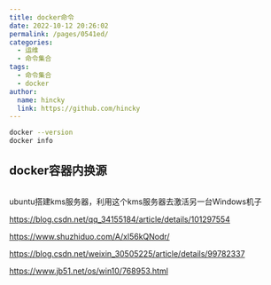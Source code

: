 ```yaml
---
title: docker命令
date: 2022-10-12 20:26:02
permalink: /pages/0541ed/
categories: 
  - 运维
  - 命令集合
tags: 
  - 命令集合
  - docker
author: 
  name: hincky
  link: https://github.com/hincky
---
```


```bash
docker --version
docker info

```

## docker容器内换源

```sh

```



ubuntu搭建kms服务器，利用这个kms服务器去激活另一台Windows机子

https://blog.csdn.net/qq_34155184/article/details/101297554

https://www.shuzhiduo.com/A/xl56kQNodr/

https://blog.csdn.net/weixin_30505225/article/details/99782337

https://www.jb51.net/os/win10/768953.html

